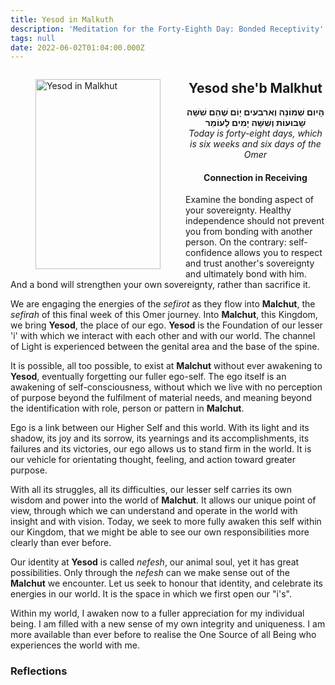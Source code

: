 ```yaml
---
title: Yesod in Malkuth
description: 'Meditation for the Forty-Eighth Day: Bonded Receptivity'
tags: null
date: 2022-06-02T01:04:00.000Z
---
```

<a href="https://www.chabad.org/holidays/sefirah/omer-count_cdo/jewish/Count-the-Omer.htm">
<i class="fa fa-file" aria-hidden="true"></i></a>

<figure style='float: left'>
 <a href='/posts/img/freedom/week7/7.6-Yesod_in_Malkhut.png' target="_blank">
   <img src='/posts/img/freedom/week7/7.6-Yesod_in_Malkhut_s.png' alt='Yesod in Malkhut' width='200' height='304' />
 </a>
</figure>

<div style="text-align:center">
<h2>Yesod she'b Malkhut</h2>
<span dir="rtl"><b>הָיום שְׁמוֹנָה וְארבעים יָוֹם שֶׁהֵם שִׁשָּׁה שָׁבוּעוֹת וְשִׁשָּׁה יָמִים לָעוֹמֵר</b></span>
<br />
<i>ֹToday is forty-eight days, which is six weeks and six days of the Omer</i>
</p>

<h4>Connection in Receiving</h4>

</div>

<div class="abstract">

Examine the bonding aspect of your sovereignty. Healthy independence should not prevent you from bonding with another person. On the contrary: self-confidence allows you to respect and trust another's sovereignty and ultimately bond with him. And a bond will strengthen your own sovereignty, rather than sacrifice it.

</div>

We are engaging the energies of the _sefirot_ as they flow into **Malchut**, the _sefirah_ of this final week of this Omer journey. Into **Malchut**, this Kingdom, we bring **Yesod**, the place of our ego. **Yesod** is the Foundation of our lesser 'i' with which we interact with each other and with our world. The channel of Light is experienced between the genital area and the base of the spine.

It is possible, all too possible, to exist at **Malchut** without ever awakening to **Yesod**, eventually forgetting our fuller ego-self. The ego itself is an awakening of self-consciousness, without which we live with no perception of purpose beyond the fulfilment of material needs, and meaning beyond the identification with role, person or pattern in **Malchut**.

Ego is a link between our Higher Self and this world. With its light and its shadow, its joy and its sorrow, its yearnings and its accomplishments, its failures and its victories, our ego allows us to stand firm in the world. It is our vehicle for orientating thought, feeling, and action toward greater purpose.

With all its struggles, all its difficulties, our lesser self carries its own wisdom and power into the world of **Malchut**. It allows our unique point of view, through which we can understand and operate in the world with insight and with vision. Today, we seek to more fully awaken this self within our Kingdom, that we might be able to see our own responsibilities more clearly than ever before.

Our identity at **Yesod** is called _nefesh_, our animal soul, yet it has great possibilities. Only through the _nefesh_ can we make sense out of the **Malchut** we encounter. Let us seek to honour that identity, and celebrate its energies in our world. It is the space in which we first open our "i's".

<div class="abstract">

Within my world, I awaken now to a fuller appreciation for my individual being. I am filled with a new sense of my own integrity and uniqueness. I am more available than ever before to realise the One Source of all Being who experiences the world with me.

</div>

<h3>Reflections</h3>
